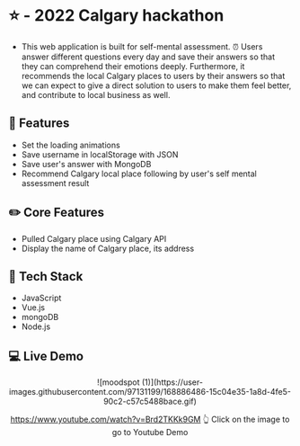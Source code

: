 # ⭐ <MOOD SPOT> - 2022 Calgary hackathon 
- This web application is built for self-mental assessment. ⏰ Users answer different questions every day and save their answers so that they can comprehend their emotions deeply. Furthermore, it recommends the local Calgary places to users by their answers so that we can expect to give a direct solution to users to make them feel better, and contribute to local business as well. 

## 🌱 Features 
- Set the loading animations
- Save username in localStorage with JSON
- Save user's answer with MongoDB
- Recommend Calgary local place following by user's self mental assessment result

## ✏️ Core Features
- Pulled Calgary place using Calgary API
- Display the name of Calgary place, its address

## 📌 Tech Stack
- JavaScript
- Vue.js
- mongoDB
- Node.js

## :computer: Live Demo
<div align="center">
  ![moodspot (1)](https://user-images.githubusercontent.com/97131199/168886486-15c04e35-1a8d-4fe5-90c2-c57c5488bace.gif)
  
  https://www.youtube.com/watch?v=Brd2TKKk9GM
:point_up_2: Click on the image to go to Youtube Demo
